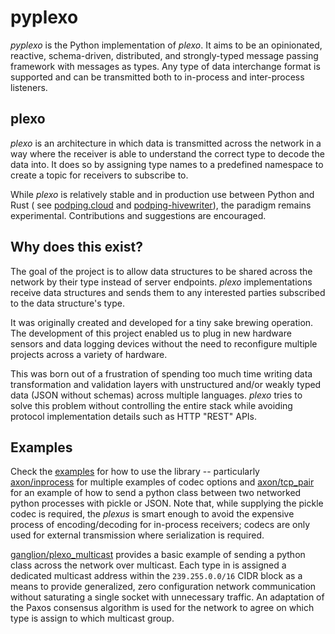 # pyplexo

*pyplexo* is the Python implementation of *plexo*. It aims to be an opinionated, reactive, schema-driven, distributed,
and
strongly-typed message passing framework with messages as types. Any type of data interchange format is supported and
can be transmitted both to in-process and inter-process listeners.

## plexo

*plexo* is an architecture in which data is transmitted across the network in a way where the receiver is able to
understand the correct type to decode the data into. It does so by assigning type names to a predefined namespace to
create a topic for receivers to subscribe to.

While *plexo* is relatively stable and in production use between Python and Rust (
see [podping.cloud](https://github.com/Podcastindex-org/podping.cloud)
and [podping-hivewriter](https://github.com/Podcastindex-org/podping-hivewriter)), the paradigm remains experimental.
Contributions and suggestions are encouraged.

## Why does this exist?

The goal of the project is to allow data structures to be shared across the network by their type instead of server
endpoints.  *plexo* implementations receive data structures and sends them to any interested parties subscribed to the
data structure's type.

It was originally created and developed for a tiny sake brewing operation. The development of this project enabled us to
plug in new hardware sensors and data logging devices without the need to reconfigure multiple projects across a variety
of hardware.

This was born out of a frustration of spending too much time writing data transformation and validation layers with
unstructured and/or weakly typed data (JSON without schemas) across multiple languages.  *plexo* tries to solve this
problem without controlling the entire stack while avoiding protocol implementation details such as HTTP "REST" APIs.

## Examples

Check the [examples](examples) for how to use the library -- particularly [axon/inprocess](examples/axon/inprocess) for
multiple examples of codec options and [axon/tcp_pair](examples/axon/tcp_pair) for an example of how to send a python
class between two networked python processes with pickle or JSON. Note that, while supplying the pickle codec is
required, the *plexus* is smart enough to avoid the expensive process of encoding/decoding for in-process receivers;
codecs are only used for external transmission where serialization is required.

[ganglion/plexo_multicast](examples/ganglion/plexo_multicast) provides a basic example of sending a python class
across the network over multicast. Each type in is assigned a dedicated multicast address within the `239.255.0.0/16`
CIDR block as a means to provide generalized, zero configuration network communication without saturating a single
socket with unnecessary traffic. An adaptation of the Paxos consensus algorithm is used for the network to agree on
which type is assign to which multicast group.
